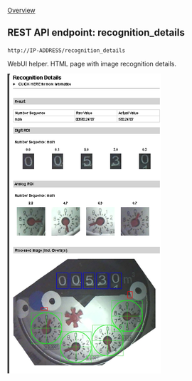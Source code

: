 [Overview](_OVERVIEW.md) 

## REST API endpoint: recognition_details

`http://IP-ADDRESS/recognition_details`

WebUI helper. HTML page with image recognition details.

![recognition_details](./img/recognition_details.png)
